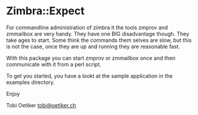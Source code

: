 Zimbra::Expect
==============

For commandline administration of zimbra it the tools zmprov and zmmailbox
are very handy. They have one BIG disadvantage though. They take ages to
start. Some think the commands them selves are slow, but this is not the
case, once they are up and running they are reasonable fast.

With this package you can start zmprov or zmmailbox once and then
communicate with it from a perl script.

To get you started, you have a lookt at the sample application in the
examples directory.


Enjoy

Tobi Oetiker <tobi@oetiker.ch>
